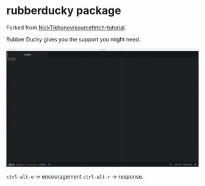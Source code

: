 # rubberducky package

Forked from [NickTikhonov/sourcefetch-tutorial](https://github.com/NickTikhonov/sourcefetch-tutorial).

Rubber Ducky gives you the support you might need.

![A screenshot of package](./static/readme.gif)

`ctrl-alt-e` -> encouragement
`ctrl-alt-r` -> response.

